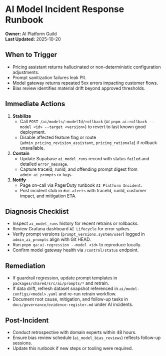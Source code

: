 # AI Model Incident Response Runbook

**Owner:** AI Platform Guild  
**Last Updated:** 2025-10-20

## When to Trigger

- Pricing assistant returns hallucinated or non-deterministic configuration adjustments.  
- Prompt sanitization failures leak PII.  
- Model gateway returns repeated 5xx errors impacting customer flows.  
- Bias review identifies material drift beyond approved thresholds.

## Immediate Actions

1. **Stabilize**
   - Call `POST /ai/models/:modelId/rollback` (or `pnpm ai:rollback --model <id> --target <version>`) to revert to last known good deployment.
   - Disable affected feature flag or route (`admin_pricing_revision_assistant`, `pricing_rationale`) if rollback unavailable.
2. **Contain**
   - Update Supabase `ai_model_runs` record with status `failed` and detailed `error_message`.
   - Capture traceId, runId, and offending prompt digest from `admin_ai_prompts` or logs.
3. **Notify**
   - Page on-call via PagerDuty runbook `AI Platform Incident`.
   - Post incident stub in `#ai-alerts` with traceId, runId, customer impact, and mitigation ETA.

## Diagnosis Checklist

- Inspect `ai_model_runs` history for recent retrains or rollbacks.  
- Review Grafana dashboard `AI Lifecycle` for error spikes.  
- Verify prompt versions (`prompt_versions.system/user`) logged in `admin_ai_prompts` align with Git HEAD.  
- Run `pnpm qa:ai-regression --model <id>` to reproduce locally.  
- Confirm model gateway health via `/control/status` endpoint.

## Remediation

- If guardrail regression, update prompt templates in `packages/shared/src/ai/prompts/*` and retrain.
- If data drift, refresh dataset snapshot referenced in `ai/model-configs/<model>.yaml` and re-run retrain workflow.
- Document root cause, mitigation, and follow-up tasks in `docs/governance/evidence-register.md` under AI incidents.

## Post-Incident

- Conduct retrospective with domain experts within 48 hours.  
- Ensure bias review schedule (`ai_model_bias_reviews`) reflects follow-up sessions.  
- Update this runbook if new steps or tooling were required.
